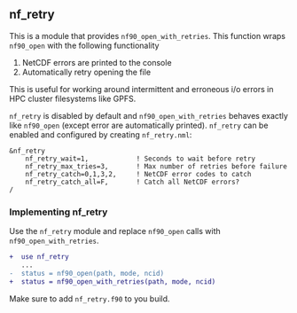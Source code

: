 ## nf_retry

This is a module that provides `nf90_open_with_retries`. This function wraps `nf90_open`
with the following functionality

1. NetCDF errors are printed to the console
2. Automatically retry opening the file

This is useful for working around intermittent and erroneous i/o errors in HPC cluster filesystems like GPFS. 

`nf_retry` is disabled by default and `nf90_open_with_retries` behaves exactly like `nf90_open` (except error
are automatically printed). `nf_retry` can be enabled and configured by creating `nf_retry.nml`:

```
&nf_retry
    nf_retry_wait=1,            ! Seconds to wait before retry
    nf_retry_max_tries=3,       ! Max number of retries before failure
    nf_retry_catch=0,1,3,2,     ! NetCDF error codes to catch
    nf_retry_catch_all=F,       ! Catch all NetCDF errors?
/
```

### Implementing nf_retry

Use the `nf_retry` module and replace `nf90_open` calls with `nf90_open_with_retries`.

```diff
+  use nf_retry
   ...
-  status = nf90_open(path, mode, ncid)
+  status = nf90_open_with_retries(path, mode, ncid)
```

Make sure to add `nf_retry.f90` to you build.
